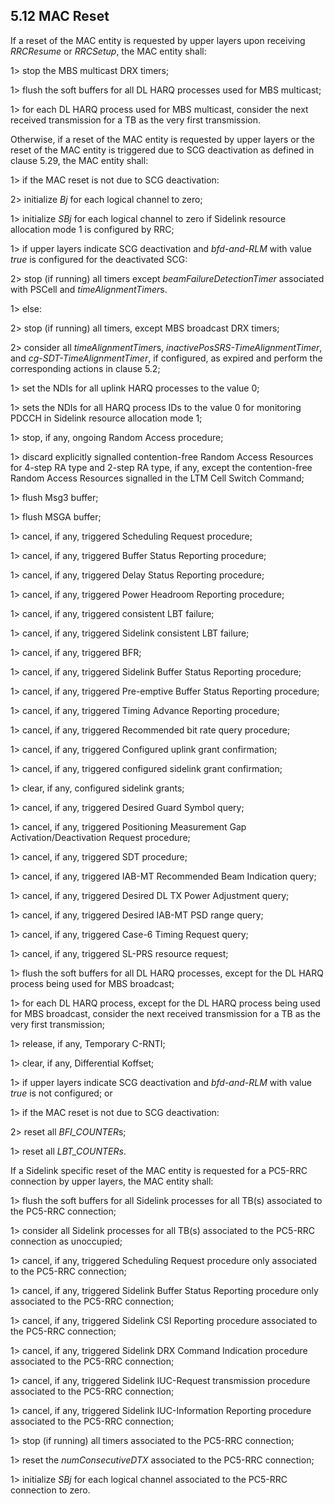 ## 5.12 MAC Reset

If a reset of the MAC entity is requested by upper layers upon receiving
*RRCResume* or *RRCSetup*, the MAC entity shall:

1\> stop the MBS multicast DRX timers;

1\> flush the soft buffers for all DL HARQ processes used for MBS
multicast;

1\> for each DL HARQ process used for MBS multicast, consider the next
received transmission for a TB as the very first transmission.

Otherwise, if a reset of the MAC entity is requested by upper layers or
the reset of the MAC entity is triggered due to SCG deactivation as
defined in clause 5.29, the MAC entity shall:

1\> if the MAC reset is not due to SCG deactivation:

2\> initialize *Bj* for each logical channel to zero;

1\> initialize *SBj* for each logical channel to zero if Sidelink
resource allocation mode 1 is configured by RRC;

1\> if upper layers indicate SCG deactivation and *bfd-and-RLM* with
value *true* is configured for the deactivated SCG:

2\> stop (if running) all timers except *beamFailureDetectionTimer*
associated with PSCell and *timeAlignmentTimer*s.

1\> else:

2\> stop (if running) all timers, except MBS broadcast DRX timers;

2\> consider all *timeAlignmentTimer*s,
*inactivePosSRS-TimeAlignmentTimer*, and *cg-SDT-TimeAlignmentTimer*, if
configured, as expired and perform the corresponding actions in clause
5.2;

1\> set the NDIs for all uplink HARQ processes to the value 0;

1\> sets the NDIs for all HARQ process IDs to the value 0 for monitoring
PDCCH in Sidelink resource allocation mode 1;

1\> stop, if any, ongoing Random Access procedure;

1\> discard explicitly signalled contention-free Random Access Resources
for 4-step RA type and 2-step RA type, if any, except the
contention-free Random Access Resources signalled in the LTM Cell Switch
Command;

1\> flush Msg3 buffer;

1\> flush MSGA buffer;

1\> cancel, if any, triggered Scheduling Request procedure;

1\> cancel, if any, triggered Buffer Status Reporting procedure;

1\> cancel, if any, triggered Delay Status Reporting procedure;

1\> cancel, if any, triggered Power Headroom Reporting procedure;

1\> cancel, if any, triggered consistent LBT failure;

1\> cancel, if any, triggered Sidelink consistent LBT failure;

1\> cancel, if any, triggered BFR;

1\> cancel, if any, triggered Sidelink Buffer Status Reporting
procedure;

1\> cancel, if any, triggered Pre-emptive Buffer Status Reporting
procedure;

1\> cancel, if any, triggered Timing Advance Reporting procedure;

1\> cancel, if any, triggered Recommended bit rate query procedure;

1\> cancel, if any, triggered Configured uplink grant confirmation;

1\> cancel, if any, triggered configured sidelink grant confirmation;

1\> clear, if any, configured sidelink grants;

1\> cancel, if any, triggered Desired Guard Symbol query;

1\> cancel, if any, triggered Positioning Measurement Gap
Activation/Deactivation Request procedure;

1\> cancel, if any, triggered SDT procedure;

1\> cancel, if any, triggered IAB-MT Recommended Beam Indication query;

1\> cancel, if any, triggered Desired DL TX Power Adjustment query;

1\> cancel, if any, triggered Desired IAB-MT PSD range query;

1\> cancel, if any, triggered Case-6 Timing Request query;

1\> cancel, if any, triggered SL-PRS resource request;

1\> flush the soft buffers for all DL HARQ processes, except for the DL
HARQ process being used for MBS broadcast;

1\> for each DL HARQ process, except for the DL HARQ process being used
for MBS broadcast, consider the next received transmission for a TB as
the very first transmission;

1\> release, if any, Temporary C-RNTI;

1\> clear, if any, Differential Koffset;

1\> if upper layers indicate SCG deactivation and *bfd-and-RLM* with
value *true* is not configured; or

1\> if the MAC reset is not due to SCG deactivation:

2\> reset all *BFI_COUNTER*s;

1\> reset all *LBT_COUNTERs*.

If a Sidelink specific reset of the MAC entity is requested for a
PC5-RRC connection by upper layers, the MAC entity shall:

1\> flush the soft buffers for all Sidelink processes for all TB(s)
associated to the PC5-RRC connection;

1\> consider all Sidelink processes for all TB(s) associated to the
PC5-RRC connection as unoccupied;

1\> cancel, if any, triggered Scheduling Request procedure only
associated to the PC5-RRC connection;

1\> cancel, if any, triggered Sidelink Buffer Status Reporting procedure
only associated to the PC5-RRC connection;

1\> cancel, if any, triggered Sidelink CSI Reporting procedure
associated to the PC5-RRC connection;

1\> cancel, if any, triggered Sidelink DRX Command Indication procedure
associated to the PC5-RRC connection;

1\> cancel, if any, triggered Sidelink IUC-Request transmission
procedure associated to the PC5-RRC connection;

1\> cancel, if any, triggered Sidelink IUC-Information Reporting
procedure associated to the PC5-RRC connection;

1\> stop (if running) all timers associated to the PC5-RRC connection;

1\> reset the *numConsecutiveDTX* associated to the PC5-RRC connection;

1\> initialize *SBj* for each logical channel associated to the PC5-RRC
connection to zero.